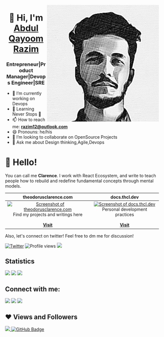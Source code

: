 <img src="https://github.com/Razim12/razim12/blob/main/Images/razim.png" align="right"/> <h1 align="center">👋 Hi, I'm <a href="https://www.linkedin.com/in/razimaq/" target="_blank"> Abdul Qayoom Razim </a></h1>
<h3 align="center">Entrepreneur|Product Manager|Devops Engineer|SRE</h3>

- 🔭 I’m currently working on Devops
- 🌱 Learning Never Stops 🚀
- 📫 How to reach me: **razim12@outlook.com**
- 😄 Pronouns: he/his
- 👯 I’m looking to collaborate on OpenSource Projects
- 💬 Ask me about Design thinking,Agile,Devops

<!--
- 🤔 I’m looking for help with ...
- 💬 Ask me about ...
- ⚡ Fun fact: ...
-->

# 👋 Hello!

You can call me **Clarence**. I work with React Ecosystem, and write to teach people how to rebuild and redefine fundamental concepts through mental models.

| theodorusclarence.com | &nbsp;&nbsp;&nbsp;&nbsp;&nbsp;&nbsp;&nbsp;&nbsp;&nbsp;&nbsp;docs.thcl.dev&nbsp;&nbsp;&nbsp;&nbsp;&nbsp;&nbsp;&nbsp;&nbsp;&nbsp;&nbsp;
|:-:|:-:|
|<a href="https://theodorusclarence.com"><img src="https://user-images.githubusercontent.com/55318172/147338011-1584346a-24bc-435c-bb3b-275ed6640402.png" alt="Screenshot of theodorusclarence.com" width="400"></a><br />Find my projects and writings here<br /><br /><a href="https://theodorusclarence.com">**Visit**</a> | <a href="https://docs.thcl.dev/"><img src="https://user-images.githubusercontent.com/55318172/147338448-e5836ea9-bda9-46ef-a391-6627d0ba1d49.png" alt="Screenshot of docs.thcl.dev" width="400"></a><br />Personal development practices<br /><br /><a href="https://docs.thcl.dev">**Visit**</a> |


Also, let's connect on twitter! Feel free to dm me for discussion!

[![Twitter](https://img.shields.io/twitter/url/https/twitter.com/th_clarence.svg?style=social&label=Follow%20%40th_clarence)](https://twitter.com/th_clarence)
![Profile views](https://komarev.com/ghpvc/?username=theodorusclarence&color=gray)
![](https://hit.yhype.me/github/profile?user_id=55318172)


## Statistics

<div>
  <img height="154" src="https://github-readme-stats.vercel.app/api?username=theodorusclarence&show_icons=true&theme=react&count_private=true&hide=contribs" />
  <img height="154" src="https://github-readme-stats.vercel.app/api/top-langs/?username=theodorusclarence&layout=compact&theme=react&hide=php&langs_count=6" />
  <img height="150" src="https://github-readme-stats.vercel.app/api/wakatime?username=theodorusclarence&layout=compact&theme=react&langs_count=6" />
</div>



## Connect with me:
<p align="left">

<a href = "https://www.linkedin.com/in/razimaq/"><img src="https://img.icons8.com/fluent/48/000000/linkedin.png"/></a>
<a href = "https://twitter.com/Razim1424"><img src="https://img.icons8.com/fluent/48/000000/twitter.png"/></a>
<a href = "https://www.instagram.com/a_qr_12/"><img src="https://img.icons8.com/fluent/48/000000/instagram-new.png"/></a>

## ❤ Views and Followers
<a href="https://github.com/Meghna-DAS/github-profile-views-counter">
    <img src="https://komarev.com/ghpvc/?username=razim12">
</a>
<a href="https://github.com/razim12?tab=followers"><img src="https://img.shields.io/github/followers/razim12?label=Followers&style=social" alt="GitHub Badge"></a>
